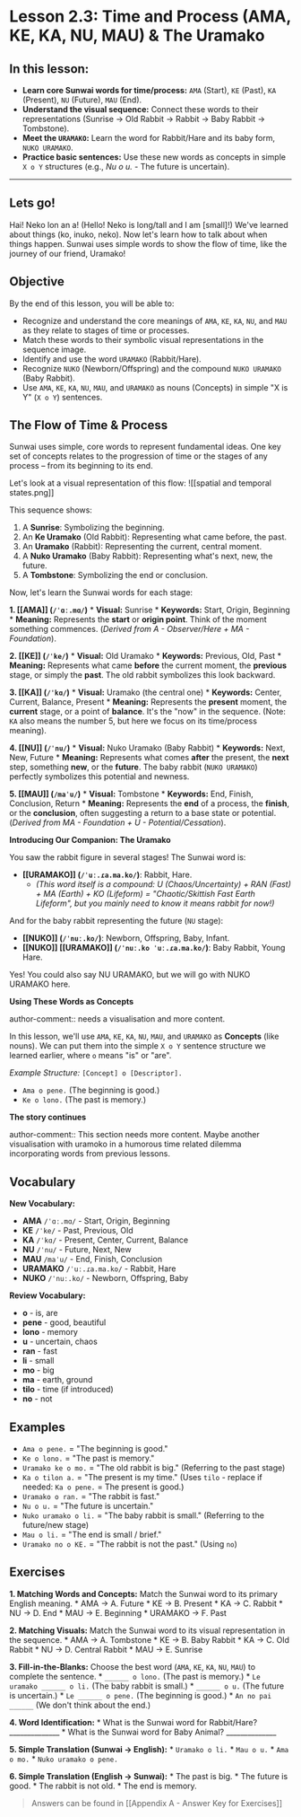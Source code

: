 
# Lesson 2.3: Time and Process (AMA, KE, KA, NU, MAU) & The Uramako

## In this lesson:
*   **Learn core Sunwai words for time/process:** `AMA` (Start), `KE` (Past), `KA` (Present), `NU` (Future), `MAU` (End).
*   **Understand the visual sequence:** Connect these words to their representations (Sunrise → Old Rabbit → Rabbit → Baby Rabbit → Tombstone).
*   **Meet the `URAMAKO`:** Learn the word for Rabbit/Hare and its baby form, `NUKO URAMAKO`.
*   **Practice basic sentences:** Use these new words as concepts in simple `X o Y` structures (e.g., *Nu o u.* - The future is uncertain).

---
## Lets go!

 Hai! Neko lon an a! (Hello! Neko is long/tall and I am [small]!) We've learned about things (ko, inuko, neko). Now let's learn how to talk about when things happen. Sunwai uses simple words to show the flow of time, like the journey of our friend, Uramako!

## Objective

By the end of this lesson, you will be able to:

*   Recognize and understand the core meanings of `AMA`, `KE`, `KA`, `NU`, and `MAU` as they relate to stages of time or processes.
*   Match these words to their symbolic visual representations in the sequence image.
*   Identify and use the word `URAMAKO` (Rabbit/Hare).
*   Recognize `NUKO` (Newborn/Offspring) and the compound `NUKO URAMAKO` (Baby Rabbit).
*   Use `AMA`, `KE`, `KA`, `NU`, `MAU`, and `URAMAKO` as nouns (Concepts) in simple "X is Y" (`X o Y`) sentences.

## The Flow of Time & Process

Sunwai uses simple, core words to represent fundamental ideas. One key set of concepts relates to the progression of time or the stages of any process – from its beginning to its end.

Let's look at a visual representation of this flow:
![[spatial and temporal states.png]]

This sequence shows:
1.  A **Sunrise**: Symbolizing the beginning.
2.  An **Ke Uramako** (Old Rabbit): Representing what came before, the past.
3.  An **Uramako** (Rabbit): Representing the current, central moment.
4.  A **Nuko Uramako** (Baby Rabbit): Representing what's next, new, the future.
5.  A **Tombstone**: Symbolizing the end or conclusion.

Now, let's learn the Sunwai words for each stage:

**1. [[AMA]] (`/ˈɑː.mɑ/`)**
    *   **Visual:** Sunrise
    *   **Keywords:** Start, Origin, Beginning
    *   **Meaning:** Represents the **start** or **origin point**. Think of the moment something commences. (*Derived from A - Observer/Here + MA - Foundation*).

**2. [[KE]] (`/ˈke/`)**
    *   **Visual:** Old Uramako
    *   **Keywords:** Previous, Old, Past
    *   **Meaning:** Represents what came **before** the current moment, the **previous** stage, or simply the **past**. The old rabbit symbolizes this look backward.

**3. [[KA]] (`/ˈkɑ/`)**
    *   **Visual:** Uramako (the central one)
    *   **Keywords:** Center, Current, Balance, Present
    *   **Meaning:** Represents the **present** moment, the **current** stage, or a point of **balance**. It's the "now" in the sequence. (Note: `KA` also means the number 5, but here we focus on its time/process meaning).

**4. [[NU]] (`/ˈnu/`)**
    *   **Visual:** Nuko Uramako (Baby Rabbit)
    *   **Keywords:** Next, New, Future
    *   **Meaning:** Represents what comes **after** the present, the **next** step, something **new**, or the **future**. The baby rabbit (`NUKO URAMAKO`) perfectly symbolizes this potential and newness.

**5. [[MAU]] (`/maˈu/`)**
    *   **Visual:** Tombstone
    *   **Keywords:** End, Finish, Conclusion, Return
    *   **Meaning:** Represents the **end** of a process, the **finish**, or the **conclusion**, often suggesting a return to a base state or potential. (*Derived from MA - Foundation + U - Potential/Cessation*).

**Introducing Our Companion: The Uramako**

You saw the rabbit figure in several stages! The Sunwai word is:

*   **[[URAMAKO]] (`/ˈuː.ɾa.ma.ko/`)**: Rabbit, Hare.
    *   *(This word itself is a compound: U (Chaos/Uncertainty) + RAN (Fast) + MA (Earth) + KO (Lifeform) = "Chaotic/Skittish Fast Earth Lifeform", but you mainly need to know it means rabbit for now!)*

And for the baby rabbit representing the future (`NU` stage):

*   **[[NUKO]] (`/ˈnuː.ko/`)**: Newborn, Offspring, Baby, Infant.
*   **[[NUKO]] [[URAMAKO]] (`/ˈnuː.ko ˈuː.ɾa.ma.ko/`)**: Baby Rabbit, Young Hare.

Yes! You could also say NU URAMAKO, but we will go with NUKO URAMAKO here.

**Using These Words as Concepts**

author-comment:: needs a visualisation and more content.

In this lesson, we'll use `AMA`, `KE`, `KA`, `NU`, `MAU`, and `URAMAKO` as **Concepts** (like nouns). We can put them into the simple `X o Y` sentence structure we learned earlier, where `o` means "is" or "are".

*Example Structure:* `[Concept] o [Descriptor].`
*   `Ama o pene.` (The beginning is good.)
*   `Ke o lono.` (The past is memory.)

**The story continues**

author-comment:: This section needs more content. Maybe another visualisation with uramoko in a humorous time related dilemma incorporating words from previous lessons.
## Vocabulary

**New Vocabulary:**

*   **AMA** `/ˈɑː.mɑ/` - Start, Origin, Beginning
*   **KE** `/ˈke/` - Past, Previous, Old
*   **KA** `/ˈkɑ/` - Present, Center, Current, Balance
*   **NU** `/ˈnu/` - Future, Next, New
*   **MAU** `/maˈu/` - End, Finish, Conclusion
*   **URAMAKO** `/ˈuː.ɾa.ma.ko/` - Rabbit, Hare
*   **NUKO** `/ˈnuː.ko/` - Newborn, Offspring, Baby

**Review Vocabulary:**

*   **o** - is, are
*   **pene** - good, beautiful
*   **lono** - memory
*   **u** - uncertain, chaos
*   **ran** - fast
*   **li** - small
*   **mo** - big
*   **ma** - earth, ground
*   **tilo** - time (if introduced)
*   **no** - not

## Examples

*   `Ama o pene.` = "The beginning is good."
*   `Ke o lono.` = "The past is memory."
*   `Uramako ke o mo.` = "The old rabbit is big." (Referring to the past stage)
*   `Ka o tilon a.` = "The present is my time." (Uses `tilo` - replace if needed: `Ka o pene.` = The present is good.)
*   `Uramako o ran.` = "The rabbit is fast."
*   `Nu o u.` = "The future is uncertain."
*   `Nuko uramako o li.` = "The baby rabbit is small." (Referring to the future/new stage)
*   `Mau o li.` = "The end is small / brief."
*   `Uramako no o KE.` = "The rabbit is not the past." (Using `no`)

## Exercises

**1. Matching Words and Concepts:** Match the Sunwai word to its primary English meaning.
    *   AMA			->		A. Future
    *   KE				->		B. Present
    *   KA				->		C. Rabbit
    *   NU				->		D. End
    *   MAU			->		E. Beginning
    *   URAMAKO	->		F. Past

**2. Matching Visuals:** Match the Sunwai word to its visual representation in the sequence.
    *   AMA			->		A. Tombstone
    *   KE				->		B. Baby Rabbit
    *   KA				->		C. Old Rabbit
    *   NU				->		D. Central Rabbit
    *   MAU			->		E. Sunrise

**3. Fill-in-the-Blanks:** Choose the best word (`AMA`, `KE`, `KA`, `NU`, `MAU`) to complete the sentence.
    *   `______ o lono.` (The past is memory.)
    *   `Le uramako ______ o li.` (The baby rabbit is small.)
    *   `______ o u.` (The future is uncertain.)
    *   `Le ______ o pene.` (The beginning is good.)
    *   `An no pai ______` (We don't think about the end.)

**4. Word Identification:**
    *   What is the Sunwai word for Rabbit/Hare? ______________ 
    *   What is the Sunwai word for Baby Animal? ______________ 

**5. Simple Translation (Sunwai -> English):**
    *   `Uramako o li.`
    *   `Mau o u.`
    *   `Ama o mo.`
    *   `Nuko uramako o pene.`

**6. Simple Translation (English -> Sunwai):**
    *   The past is big.
    *   The future is good.
    *   The rabbit is not old.
    *   The end is memory.

> Answers can be found in [[Appendix A - Answer Key for Exercises]]
